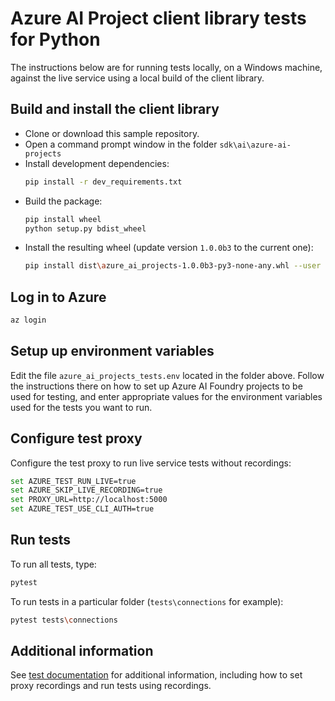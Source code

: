 # Azure AI Project client library tests for Python

The instructions below are for running tests locally, on a Windows machine, against the live service using a local build of the client library.

## Build and install the client library

- Clone or download this sample repository.
- Open a command prompt window in the folder `sdk\ai\azure-ai-projects`
- Install development dependencies:
    ```bash
    pip install -r dev_requirements.txt
    ```
- Build the package:
    ```bash
    pip install wheel
    python setup.py bdist_wheel
    ```
- Install the resulting wheel (update version `1.0.0b3` to the current one):
    ```bash
    pip install dist\azure_ai_projects-1.0.0b3-py3-none-any.whl --user --force-reinstall
    ```

## Log in to Azure

```bash
az login
```

## Setup up environment variables

Edit the file `azure_ai_projects_tests.env` located in the folder above. Follow the instructions there on how to set up Azure AI Foundry projects to be used for testing, and enter appropriate values for the environment variables used for the tests you want to run.

## Configure test proxy

Configure the test proxy to run live service tests without recordings:

```bash
set AZURE_TEST_RUN_LIVE=true
set AZURE_SKIP_LIVE_RECORDING=true
set PROXY_URL=http://localhost:5000
set AZURE_TEST_USE_CLI_AUTH=true
```

## Run tests

To run all tests, type:

```bash
pytest
```

To run tests in a particular folder (`tests\connections` for example):

```bash
pytest tests\connections
```

## Additional information

See [test documentation](https://github.com/Azure/azure-sdk-for-python/blob/main/doc/dev/tests.md) for additional information, including how to set proxy recordings and run tests using recordings.
